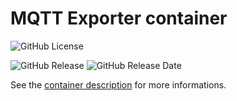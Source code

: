# MQTT Exporter container

![GitHub License](https://img.shields.io/github/license/anthochamp/container-mqtt-exporter?style=for-the-badge)

![GitHub Release](https://img.shields.io/github/v/release/anthochamp/container-mqtt-exporter?style=for-the-badge&color=457EC4)
![GitHub Release Date](https://img.shields.io/github/release-date/anthochamp/container-mqtt-exporter?style=for-the-badge&display_date=published_at&color=457EC4)

See the [container description](CONTAINER.md) for more informations.
